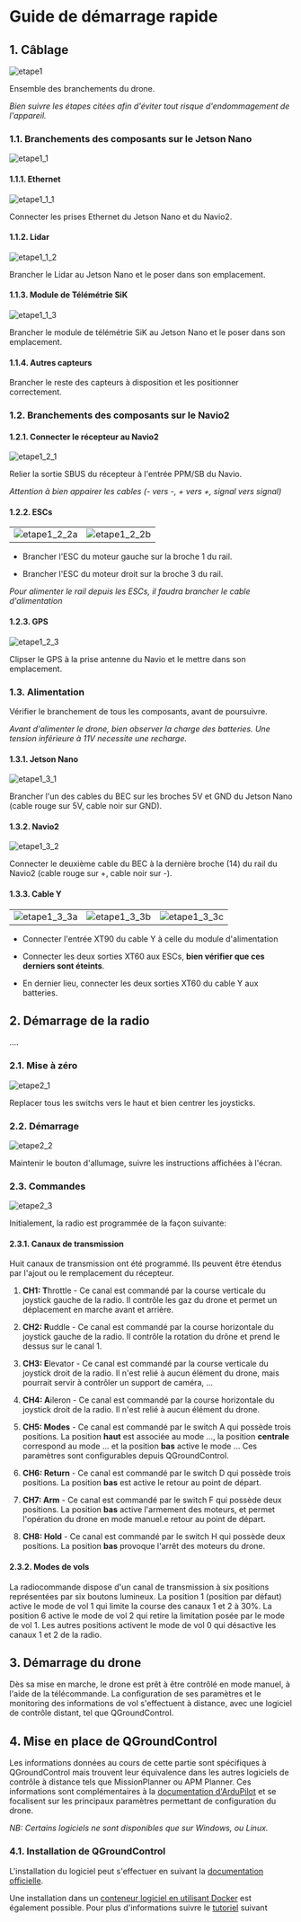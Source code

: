 # Guide de démarrage rapide

## 1. Câblage

![etape1](/profile/images/etape1.jpg)

Ensemble des branchements du drone.

*Bien suivre les étapes citées afin d'éviter tout risque d'endommagement de l'appareil.*

### 1.1. Branchements des composants sur le Jetson Nano

![etape1_1](/profile/images/etape1_1.jpg)

#### 1.1.1. Ethernet

![etape1_1_1](/profile/images/etape1_1_1.jpg)

Connecter les prises Ethernet du Jetson Nano et du Navio2.

#### 1.1.2. Lidar

![etape1_1_2](/profile/images/etape1_1_2.jpg)

Brancher le Lidar au Jetson Nano et le poser dans son emplacement.

#### 1.1.3. Module de Télémétrie SiK

![etape1_1_3](/profile/images/etape1_1_3.jpg)

Brancher le module de télémétrie SiK au Jetson Nano et le poser dans son emplacement.

#### 1.1.4. Autres capteurs

Brancher le reste des capteurs à disposition et les positionner correctement.

### 1.2. Branchements des composants sur le Navio2

#### 1.2.1. Connecter le récepteur au Navio2

![etape1_2_1](/profile/images/etape1_2_1.jpg)

Relier la sortie SBUS du récepteur à l'entrée PPM/SB du Navio.

*Attention à bien appairer les cables (- vers -, + vers +, signal vers signal)*

#### 1.2.2. ESCs

|  |  |
:--|--:
![etape1_2_2a](/profile/images/etape1_2_2a.jpg) | ![etape1_2_2b](/profile/images/etape1_2_2b.jpg)

- Brancher l'ESC du moteur gauche sur la broche 1 du rail.

- Brancher l'ESC du moteur droit sur la broche 3 du rail.

*Pour alimenter le rail depuis les ESCs, il faudra brancher le cable d'alimentation*

#### 1.2.3. GPS

![etape1_2_3](/profile/images/etape1_2_3.jpg)

Clipser le GPS à la prise antenne du Navio et le mettre dans son emplacement.

### 1.3. Alimentation

Vérifier le branchement de tous les composants, avant de poursuivre.

*Avant d'alimenter le drone, bien observer la charge des batteries. Une tension inférieure à 11V necessite une recharge.*

#### 1.3.1. Jetson Nano

![etape1_3_1](/profile/images/etape1_3_1.jpg)

Brancher l'un des cables du BEC sur les broches 5V et GND du Jetson Nano (cable rouge sur 5V, cable noir sur GND).

#### 1.3.2. Navio2

![etape1_3_2](/profile/images/etape1_3_2.jpg)

Connecter le deuxième cable du BEC à la dernière broche (14) du rail du Navio2 (cable rouge sur +, cable noir sur -).

#### 1.3.3. Cable Y

|  |  |  |
:--|--|--:
![etape1_3_3a](/profile/images/etape1_3_3a.jpg) | ![etape1_3_3b](/profile/images/etape1_3_3b.jpg) | ![etape1_3_3c](/profile/images/etape1_3_3c.jpg)

- Connecter l'entrée XT90 du cable Y à celle du module d'alimentation

- Connecter les deux sorties XT60 aux ESCs, **bien vérifier que ces derniers sont éteints**.

- En dernier lieu, connecter les deux sorties XT60 du cable Y aux batteries.

## 2. Démarrage de la radio

....

### 2.1. Mise à zéro

![etape2_1](/profile/images/etape2_1.jpg)

Replacer tous les switchs vers le haut et bien centrer les joysticks.

### 2.2. Démarrage

![etape2_2](/profile/images/etape2_2.jpg)

Maintenir le bouton d'allumage, suivre les instructions affichées à l'écran.

### 2.3. Commandes

![etape2_3](/profile/images/etape2_3.png)

Initialement, la radio est programmée de la façon suivante:

#### 2.3.1. Canaux de transmission

Huit canaux de transmission ont été programmé. Ils peuvent être étendus par l'ajout ou le remplacement du récepteur.

1. **CH1: T**hrottle - Ce canal est commandé par la course verticale du joystick gauche de la radio. Il contrôle les gaz du drone et permet un déplacement en marche avant et arrière.

2. **CH2: R**uddle - Ce canal est commandé par la course horizontale du joystick gauche de la radio. Il contrôle la rotation du drône et prend le dessus sur le canal 1.

3. **CH3: E**levator - Ce canal est commandé par la course verticale du joystick droit de la radio. Il n'est relié à aucun élément du drone, mais pourrait servir à contrôler un support de caméra, ...

4. **CH4: A**ileron - Ce canal est commandé par la course horizontale du joystick droit de la radio. Il n'est relié à aucun élément du drone.

5. **CH5: Modes** - Ce canal est commandé par le switch A qui possède trois positions. La position **haut** est associée au mode ..., la position **centrale** correspond au mode ... et la position **bas** active le mode ... Ces paramètres sont configurables depuis QGroundControl.

6. **CH6: Return** - Ce canal est commandé par le switch D qui possède trois positions. La position **bas** est active le retour au point de départ.

7. **CH7: Arm** - Ce canal est commandé par le switch F qui possède deux positions. La position **bas** active l'armement des moteurs, et permet l'opération du drone en mode manuel.e retour au point de départ.

8. **CH8: Hold** - Ce canal est commandé par le switch H qui possède deux positions. La position **bas** provoque l'arrêt des moteurs du drone.

#### 2.3.2. Modes de vols

La radiocommande dispose d'un canal de transmission à six positions représentées par six boutons lumineux. La position 1 (position par défaut) active le mode de vol 1 qui limite la course des canaux 1 et 2 à 30%. La position 6 active le mode de vol 2 qui retire la limitation posée par le mode de vol 1. Les autres positions activent le mode de vol 0 qui désactive les canaux 1 et 2 de la radio.

## 3. Démarrage du drone

Dès sa mise en marche, le drone est prêt à être contrôlé en mode manuel, à l'aide de la télécommande. La configuration de ses paramètres et le monitoring des informations de vol s'effectuent à distance, avec une logiciel de contrôle distant, tel que QGroundControl.

## 4. Mise en place de QGroundControl

Les informations données au cours de cette partie sont spécifiques à QGroundControl mais trouvent leur équivalence dans les autres logiciels de contrôle à distance tels que MissionPlanner ou APM Planner. Ces informations sont complémentaires à la [documentation d'ArduPilot](https://ardupilot.org/rover/index.html) et se focalisent sur les principaux paramètres permettant de configuration du drone.

*NB: Certains logiciels ne sont disponibles que sur Windows, ou Linux.*

### 4.1. Installation de QGroundControl

L'installation du logiciel peut s'effectuer en suivant la [documentation officielle](https://docs.qgroundcontrol.com/master/en/getting_started/download_and_install.html).

Une installation dans un [conteneur logiciel en utilisant Docker](https://fr.wikipedia.org/wiki/Docker_(logiciel)) est également possible. Pour plus d'informations suivre le [tutoriel](https://github.com/Projet-CSU-Vecteur-nautique/QGroundControl) suivant
